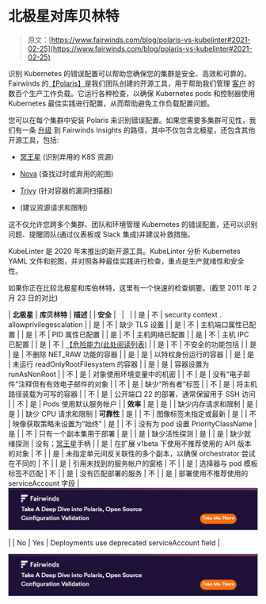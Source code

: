 # 北极星对库贝林特

> 原文：[https://www.fairwinds.com/blog/polaris-vs-kubelinter#2021-02-25](https://www.fairwinds.com/blog/polaris-vs-kubelinter#2021-02-25)

 识别 Kubernetes 的错误配置可以帮助您确保您的集群是安全、高效和可靠的。Fairwinds 的[【Polaris】](https://polaris.docs.fairwinds.com/)是我们团队创建的开源工具，用于帮助我们管理 [客户](//www.fairwinds.com/customer-stories) 的数百个生产工作负载。它运行各种检查，以确保 Kubernetes pods 和控制器使用 Kubernetes 最佳实践进行配置，从而帮助避免工作负载配置问题。

您可以在每个集群中安装 Polaris 来识别错误配置。如果您需要多集群可见性，我们有一条 [升级](https://www.fairwinds.com/fairwinds-polaris-upgrade) 到 Fairwinds Insights 的路径，其中不仅包含北极星，还包含其他开源工具，包括:

*   [冥王星](https://github.com/FairwindsOps/pluto) (识别弃用的 K8S 资源)

*   [Nova](https://github.com/FairwindsOps/Nova) (查找过时或弃用的舵图)

*   [Trivy](https://github.com/aquasecurity/trivy) (针对容器的漏洞扫描器)

*   [](https://github.com/FairwindsOps/goldilocks)(建议资源请求和限制)

这不仅允许您跨多个集群、团队和环境管理 Kubernetes 的错误配置，还可以识别问题、提醒团队(通过仪表板或 Slack 集成)并建议补救措施。

KubeLinter 是 2020 年末推出的新开源工具。KubeLinter 分析 Kubernetes YAML 文件和舵图，并对照各种最佳实践进行检查，重点是生产就绪性和安全性。

如果你正在比较北极星和库伯林特，这里有一个快速的检查纲要。(截至 2011 年 2 月 23 日的对比)

| **北极星** | **库贝林特** | **描述** |
| **安全** |   |   |
| 是 | 不 | security context . allowprivilegescalation |
| 是 | 不 | 缺少 TLS 设置 |
| 是 | 不 | 主机端口属性已配置 |
| 是 | 不 | PID 属性已配置 |
| 是 | 不 | 主机网络已配置 |
| 是 | 不 | 主机 IPC 已配置 |
| 是 | 不 | [【危险能力(此处阅读列表)](https://github.com/FairwindsOps/polaris/blob/master/checks/insecureCapabilities.yaml) |
| 是 | 不 | 不安全的功能包括 |
| 是 | 是 | 不删除 NET_RAW 功能的容器 |
| 是 | 是 | 以特权身份运行的容器 |
| 是 | 是 | 未运行 readOnlyRootFilesystem 的容器 |
| 是 | 是 | 容器设置为 runAsNonRoot |
| 不 | 是 | 对象使用环境变量中的机密 |
| 不 | 是 | 没有“电子邮件”注释但有有效电子邮件的对象 |
| 不 | 是 | 缺少“所有者”标签 |
| 不 | 是 | 将主机路径装载为可写的容器 |
| 不 | 是 | 公开端口 22 的部署，通常保留用于 SSH 访问 |
| 不 | 是 | Pods 使用默认服务帐户 |
| **效率** | 是 | 是 |
| 缺少内存请求和限制 | 是 | 是 |
| 缺少 CPU 请求和限制 | **可靠性** | 是 |
| 不 | 图像标签未指定或最新 | 是 |
| 不 | 映像获取策略未设置为“始终” | 是 |
| 不 | 没有为 pod 设置 PriorityClassName | 是 |
| 不 | 只有一个副本集用于部署 | 是 |
| 是 | 缺少活性探测 | 是 |
| 是 | 缺少就绪探测 | 没有；[冥王星](https://github.com/FairwindsOps/pluto)手柄 |
| 是 | 在扩展 v1beta 下使用不推荐使用的 API 版本的对象 | 不 |
| 是 | 未指定单元间反关联性的多个副本，以确保 orchestrator 尝试在不同的 | 不 |
| 是 | 引用未找到的服务帐户的窗格 | 不 |
| 是 | 选择器与 pod 模板标签不匹配 | 不 |
| 是 | 没有匹配部署的服务 | 不 |
| 是 | 部署使用不推荐使用的 serviceAccount 字段 | [![New call-to-action](img/985ac214d57c5bf773f314566431f015.png)](https://cta-redirect.hubspot.com/cta/redirect/2184645/0a801c86-38f7-468e-aad9-ce5bc41dc69b)

 |
| No | Yes | Deployments use deprecated serviceAccount field |

[![New call-to-action](img/985ac214d57c5bf773f314566431f015.png)](https://cta-redirect.hubspot.com/cta/redirect/2184645/0a801c86-38f7-468e-aad9-ce5bc41dc69b)